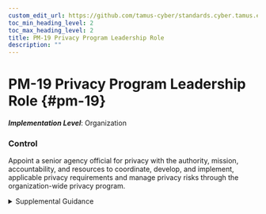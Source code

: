 ```yaml
---
custom_edit_url: https://github.com/tamus-cyber/standards.cyber.tamus.edu/tree/main/static/content/tamus.edu/TAMUS_profile.xml
toc_min_heading_level: 2
toc_max_heading_level: 2
title: PM-19 Privacy Program Leadership Role
description: ""
---
```


# PM-19 Privacy Program Leadership Role {#pm-19}

_**Implementation Level**_: Organization

### Control

Appoint a senior agency official for privacy with the authority, mission, accountability, and resources to coordinate, develop, and implement, applicable privacy requirements and manage privacy risks through the organization-wide privacy program.

<details>
  <summary>Supplemental Guidance</summary>

Appoint a senior agency official for privacy with the authority, mission, accountability, and resources to coordinate, develop, and implement, applicable privacy requirements and manage privacy risks through the organization-wide privacy program.

</details>

